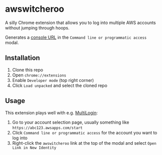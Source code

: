 # awswitcheroo

A silly Chrome extension that allows you to log into multiple AWS accounts without jumping through hoops.

Generates a [console URL](https://docs.aws.amazon.com/IAM/latest/UserGuide/id_roles_providers_enable-console-custom-url.html#STSConsoleLink_manual) in the `Command line or programmatic access` modal.

## Installation

1. Clone this repo
1. Open `chrome://extensions`
1. Enable `Developer mode` (top right corner)
1. Click `Load unpacked` and select the cloned repo

## Usage

This extension plays well with e.g. [MultiLogin](https://chrome.google.com/webstore/detail/multilogin/ijfgglilaeakmoilplpcjcgjaoleopfi):

1. Go to your account selection page, usually something like `https://abc123.awsapps.com/start`
1. Click `Command line or programmatic access` for the account you want to log into
1. Right-click the `awswitcheroo` link at the top of the modal and select `Open Link in New Identity`

